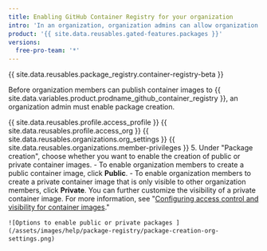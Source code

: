 ```yaml
---
title: Enabling GitHub Container Registry for your organization
intro: 'In an organization, organization admins can allow organization members to publish public or private container images to {{ site.data.variables.product.prodname_github_container_registry }}.'
product: '{{ site.data.reusables.gated-features.packages }}'
versions:
  free-pro-team: '*'
---
```


{{ site.data.reusables.package_registry.container-registry-beta }}

Before organization members can publish container images to {{ site.data.variables.product.prodname_github_container_registry }}, an organization admin must enable package creation.

{{ site.data.reusables.profile.access_profile }}
{{ site.data.reusables.profile.access_org }}
{{ site.data.reusables.organizations.org_settings }}
{{ site.data.reusables.organizations.member-privileges }}
5. Under "Package creation", choose whether you want to enable the creation of public or private container images.
    - To enable organization members to create a public container image, click **Public**.
    - To enable organization members to create a private container image that is only visible to other organization members, click **Private**. You can further customize the visibility of a private container image. For more information, see "[Configuring access control and visibility for container images](/packages/managing-container-images-with-github-container-registry/configuring-access-control-and-visibility-for-container-images)."

    ![Options to enable public or private packages ](/assets/images/help/package-registry/package-creation-org-settings.png)
